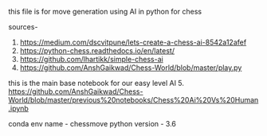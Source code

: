this file is for move generation using AI in python for chess

sources-
1. https://medium.com/dscvitpune/lets-create-a-chess-ai-8542a12afef
2. https://python-chess.readthedocs.io/en/latest/
3. https://github.com/lhartikk/simple-chess-ai
4. https://github.com/AnshGaikwad/Chess-World/blob/master/play.py

this is the main base notebook for our easy level AI
5. https://github.com/AnshGaikwad/Chess-World/blob/master/previous%20notebooks/Chess%20Ai%20Vs%20Human.ipynb


conda env name - chessmove
python version - 3.6

